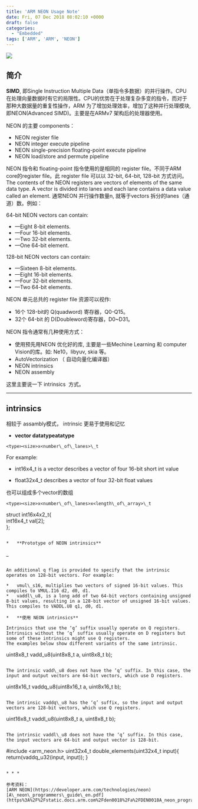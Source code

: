 ```yaml
---
title: 'ARM NEON Usage Note'
date: Fri, 07 Dec 2018 08:02:10 +0000
draft: false
categories:
  - "Embedded"
tags: ['ARM', 'ARM', 'NEON']
---
```


![](/images/uploads/2018/04/微信图片_20180413232200-1024x768.jpg)

**简介**
------

**SIMD**, 即Single Instruction Multiple Data（单指令多数据）的并行操作。CPU 在处理向量数据时有它的局限性。CPU的优势在于处理复杂多变的指令，而对于那种大数据量的重复性操作，ARM 为了增加处理效率，增加了这种并行处理模块, 即NEON(Advanced SIMD)。主要是在ARMv7 架构后的处理器使用。

NEON 的主要 components：

*   NEON register file
*   NEON integer execute pipeline
*   NEON single-precision floating-point execute pipeline
*   NEON load/store and permute pipeline

NEON 指令和 floating-point 指令使用的是相同的 register file。不同于ARM core的register file。此 register file 可以以 32-bit, 64-bit, 128-bit 方式访问。 The contents of the NEON registers are vectors of elements of the same data type. A vector is divided into lanes and each lane contains a data value called an element. 通常NEON 并行操作数量n, 就等于vectors 拆分的lanes（通道）数。例如：

64-bit NEON vectors can contain:

*   —Eight 8-bit elements.
*   —Four 16-bit elements.
*   —Two 32-bit elements.
*   —One 64-bit element.

128-bit NEON vectors can contain:

*   —Sixteen 8-bit elements.
*   —Eight 16-bit elements.
*   —Four 32-bit elements.
*   —Two 64-bit elements.

NEON 单元总共的 register file 资源可以视作:

*   16个 128-bit的 Q(quadword) 寄存器，Q0-Q15。
*   32个 64-bit 的 D(Doubleword)寄存器，D0~D31。

NEON 指令通常有几种使用方式：

*   使用预先用NEON 优化好的库, 主要是一些Mechine Learning 和 computer Vision的库。如: Ne10，libyuv, skia 等。
*   AutoVectorization （ 自动向量化编译器）
*   NEON intrinsics
*   NEON assembly

这里主要说一下 intrinsics  方式。

* * *

intrinsics
----------

相较于 assambly模式， intrinsic 更易于使用和记忆

*   **vector datatypeatatype**

```
<type><size>x<number\_of\_lanes>\_t
```

For example:

*   int16x4\_t is a vector describes a vector of four 16-bit short int value

*   float32x4\_t describes a vector of four 32-bit float values

也可以组成多个vector的数组

```
<type><size>x<number\_of\_lanes>x<length\_of\_array>\_t
``````
 struct int16x4x2\_t{          
    int16x4\_t val\[2\];  
 };
```

*   **Prototype of NEON intrinsics**

```
<opname><flags>\_<type>
```

An additional q flag is provided to specify that the intrinsic operates on 128-bit vectors. For example:

*   vmul\_s16, multiplies two vectors of signed 16-bit values. This compiles to VMUL.I16 d2, d0, d1.
*   vaddl\_u8, is a long add of two 64-bit vectors containing unsigned 8-bit values, resulting in a 128-bit vector of unsigned 16-bit values. This compiles to VADDL.U8 q1, d0, d1.

*   **使用 NEON intrinsics**

Intrinsics that use the ‘q’ suffix usually operate on Q registers. Intrinsics without the ‘q’ suffix usually operate on D registers but some of these intrinsics might use Q registers.  
The examples below show different variants of the same intrinsic.

```
uint8x8\_t vadd\_u8(uint8x8\_t a, uint8x8\_t b);
```

The intrinsic vadd\_u8 does not have the ‘q’ suffix. In this case, the input and output vectors are 64-bit vectors, which use D registers.

```
uint8x16\_t vaddq\_u8(uint8x16\_t a, uint8x16\_t b);
```

The intrinsic vaddq\_u8 has the ‘q’ suffix, so the input and output vectors are 128-bit vectors, which use Q registers.

```
uint16x8\_t vaddl\_u8(uint8x8\_t a, uint8x8\_t b);
```

The intrinsic vaddl\_u8 does not have the ‘q’ suffix. In this case, the input vectors are 64-bit and output vector is 128-bit.

```
#include <arm\_neon.h>
uint32x4\_t double\_elements(uint32x4\_t input){
    return(vaddq\_u32(input, input));
}
```

* * *

参考资料：  
[ARM NEON](https://developer.arm.com/technologies/neon)  
[A\_neon\_programmers\_guide\_en.pdf](https%3A%2F%2Fstatic.docs.arm.com%2Fden0018%2Fa%2FDEN0018A_neon_programmers_guide_en.pdf)